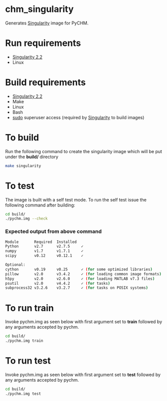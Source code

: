 [singularity]: http://singularity.lbl.gov/
[sudo]: https://www.sudo.ws/
# chm_singularity

Generates [Singularity][singularity] image for PyCHM.


# Run requirements

* [Singularity 2.2][singularity]
* Linux

# Build requirements 

* [Singularity 2.2][singularity]
* Make
* Linux
* Bash
* [sudo][sudo] superuser access (required by [Singularity][singularity] to build images)

# To build

Run the following command to create the singularity image which will
be put under the **build/** directory

```Bash
make singularity
```

# To test

The image is built with a self test mode. To run the self test issue the following command after building:

```Bash
cd build/
./pychm.img --check
```

### Expected output from above command

```Bash
Module       Required  Installed
Python       v2.7      v2.7.5     ✓
numpy        v1.7      v1.7.1     ✓
scipy        v0.12     v0.12.1    ✓

Optional:
cython       v0.19     v0.25      ✓ (for some optimized libraries)
pillow       v2.0      v3.4.2     ✓ (for loading common image formats)
h5py         v2.0      v2.6.0     ✓ (for loading MATLAB v7.3 files)
psutil       v2.0      v4.4.2     ✓ (for tasks)
subprocess32 v3.2.6    v3.2.7     ✓ (for tasks on POSIX systems)
```

# To run train

Invoke pychm.img as seen below with first argument set to **train** 
followed by any arguments accepted by pychm.

```Bash
cd build/
./pychm.img train 
```

# To run test

Invoke pychm.img as seen below with first argument set to **test**
followed by any arguments accepted by pychm.

```Bash
cd build/
./pychm.img test
```
 
